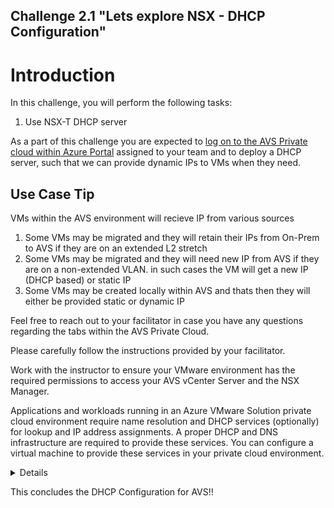 Challenge 2.1
"Lets explore NSX - DHCP Configuration"
---

# Introduction

In this challenge, you will perform the following tasks:

1.	Use NSX-T DHCP server

As a part of this challenge you are expected to <u>log on to the AVS Private cloud within Azure Portal</u> assigned to your team and to deploy a DHCP server, such that we can provide dynamic IPs to VMs when they need.  

## Use Case Tip 

VMs within the AVS environment will recieve IP from various sources 

1. Some VMs may be migrated and they will retain their IPs from On-Prem to AVS if they are on an extended L2 stretch
2. Some VMs may be migrated and they will need new IP from AVS if they are on a non-extended VLAN. in such cases the VM will get a new IP (DHCP based) or static IP
3. Some VMs may be created locally within AVS and thats then they will either be provided static or dynamic IP

Feel free to reach out to your facilitator in case you have any questions regarding the tabs within the AVS Private Cloud. 

Please carefully follow the instructions provided by your facilitator. 

Work with the instructor to ensure your VMware environment has the required permissions to access your AVS vCenter Server and the NSX Manager.

Applications and workloads running in an Azure VMware Solution private cloud environment require name resolution and DHCP services (optionally) for lookup and IP address assignments. A proper DHCP and DNS infrastructure are required to provide these services. You can configure a virtual machine to provide these services in your private cloud environment.

<details>

## Use NSX-T DHCP server
Here you will be using NSX-T to host your DHCP server and you will create a DHCP service. Then you'll add a network segment and specify the DHCP IP address range.
### Create a DHCP server
1.	In the Azure VMware Solution portal, go to Workload Networking > DHCP and then select Add.

![](/Images/NSX/NSX_image1.png)

1.	Select DHCP for the Server Type, provide the server name and IP address CIDR, and then select OK.
 
![](/Images/NSX/NSX_image2.png)
 
2.	Once done, the DHCP server will be listed in the DHCP tab 
 
![](/Images/NSX/NSX_image3.png)

### Note
This DHCP server automatically gets connected to the default Tier 1 Gateway

3.	You can now log on to NSX Manager in AVS and verify that the DHCP server is attached to the Tier1 Gateway

</details>

This concludes the DHCP Configuration for AVS!!
